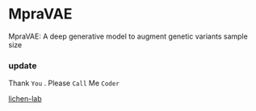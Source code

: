 # MpraVAE
MpraVAE: A deep generative model to augment genetic variants sample size

### update

Thank `You` . Please `Call` Me `Coder`

[lichen-lab](https://github.com/lichen-lab "悬停显示")

